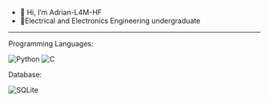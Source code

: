- 👋 Hi, I’m Adrian-L4M-HF
- 🔰Electrical and Electronics Engineering undergraduate

------------------------------------------------------------------------------------------------------------
Programming Languages:

![Python](https://img.shields.io/badge/python-3670A0?style=for-the-badge&logo=python&logoColor=ffdd54)
![C](https://img.shields.io/badge/c-%2300599C.svg?style=for-the-badge&logo=c&logoColor=white)

Database:

![SQLite](https://img.shields.io/badge/sqlite-%2307405e.svg?style=for-the-badge&logo=sqlite&logoColor=white)






<!---
Hardware Description Language:

![SystemVerilog](https://img.shields.io/badge/SystemVerilog-8F00FF?style=for-the-badge)

Adrian-L4M-HF/Adrian-L4M-HF is a ✨ special ✨ repository because its `README.md` (this file) appears on your GitHub profile.
You can click the Preview link to take a look at your changes.
https://github.com/ikatyang/emoji-cheat-sheet/blob/master/README.md#symbols
https://github.com/alexandresanlim/Badges4-README.md-Profile
https://github.com/Ileriayo/markdown-badges
https://badgesgenerator.com/
--->

